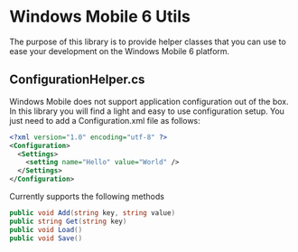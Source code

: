 Windows Mobile 6 Utils
=======

The purpose of this library is to provide helper classes that you can use to ease your
development on the Windows Mobile 6 platform.

ConfigurationHelper.cs
-------------
Windows Mobile does not support application configuration out of the box. In this library
you will find a light and easy to use configuration setup. You just need to add a Configuration.xml file as follows:

```xml
<?xml version="1.0" encoding="utf-8" ?>
<Configuration>
  <Settings>
    <setting name="Hello" value="World" />
  </Settings>
</Configuration>
```

Currently supports the following methods

```c#
public void Add(string key, string value)
public string Get(string key)
public void Load()
public void Save()
```
